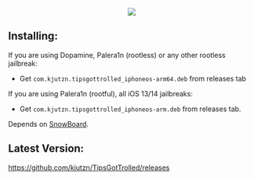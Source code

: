 <p align="center">
  <img src="https://github.com/kjutzn/TipsGotTrolled/assets/130908680/99323246-caa0-47d7-b0a8-1038d2ee10a6">
</p>

## Installing:
If you are using Dopamine, Palera1n (rootless) or any other rootless jailbreak:
 - Get `com.kjutzn.tipsgottrolled_iphoneos-arm64.deb` from releases tab <br>

If you are using Palera1n (rootful), all iOS 13/14 jailbreaks:
 - Get `com.kjutzn.tipsgottrolled_iphoneos-arm.deb` from releases tab.

Depends on [SnowBoard](https://sparkdev.me/package/com.spark.snowboard).
## Latest Version:
https://github.com/kjutzn/TipsGotTrolled/releases
